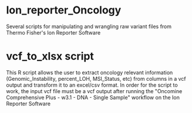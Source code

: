 # Ion_reporter_Oncology
Several scripts for manipulating and wrangling raw variant files from Thermo Fisher's Ion Reporter Software

# vcf_to_xlsx script
This R script allows the user to extract oncology relevant information (Genomic_Instability, percent_LOH, MSI_Status, etc) from columns in a vcf output and transform it to an excel/csv format. 
In order for the script to work, the input vcf file must be a vcf output after running the "Oncomine Comprehensive Plus - w3.1 - DNA - Single Sample" workflow on the Ion Reporter Software
